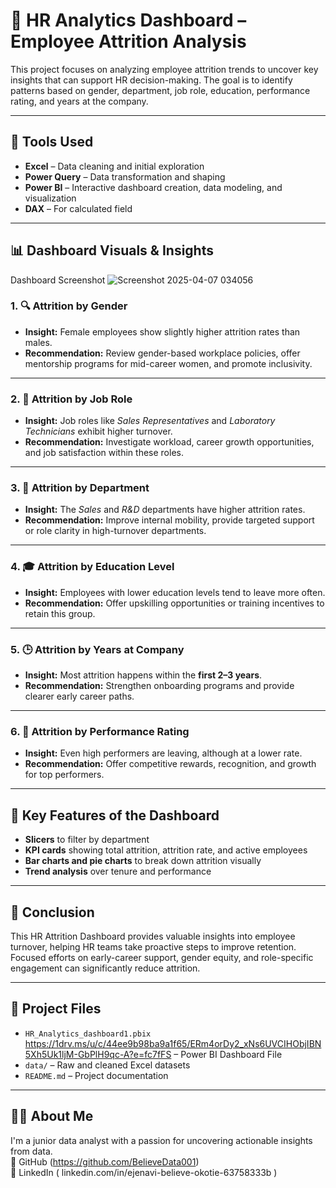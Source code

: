 # 👥 HR Analytics Dashboard – Employee Attrition Analysis

This project focuses on analyzing employee attrition trends to uncover key insights that can support HR decision-making. The goal is to identify patterns based on gender, department, job role, education, performance rating, and years at the company.

---

## 🧰 Tools Used

- **Excel** – Data cleaning and initial exploration  
- **Power Query** – Data transformation and shaping  
- **Power BI** – Interactive dashboard creation, data modeling, and visualization
- **DAX** – For calculated field

---

## 📊 Dashboard Visuals & Insights
Dashboard Screenshot ![Screenshot 2025-04-07 034056](https://github.com/user-attachments/assets/351c470c-eb59-426c-9ae0-316d61c45a16)


### 1. 🔍 Attrition by Gender
- **Insight:** Female employees show slightly higher attrition rates than males.
- **Recommendation:** Review gender-based workplace policies, offer mentorship programs for mid-career women, and promote inclusivity.

---

### 2. 🧩 Attrition by Job Role
- **Insight:** Job roles like *Sales Representatives* and *Laboratory Technicians* exhibit higher turnover.
- **Recommendation:** Investigate workload, career growth opportunities, and job satisfaction within these roles.

---

### 3. 🏢 Attrition by Department
- **Insight:** The *Sales* and *R&D* departments have higher attrition rates.
- **Recommendation:** Improve internal mobility, provide targeted support or role clarity in high-turnover departments.

---

### 4. 🎓 Attrition by Education Level
- **Insight:** Employees with lower education levels tend to leave more often.
- **Recommendation:** Offer upskilling opportunities or training incentives to retain this group.

---

### 5. 🕒 Attrition by Years at Company
- **Insight:** Most attrition happens within the **first 2–3 years**.
- **Recommendation:** Strengthen onboarding programs and provide clearer early career paths.

---

### 6. 🌟 Attrition by Performance Rating
- **Insight:** Even high performers are leaving, although at a lower rate.
- **Recommendation:** Offer competitive rewards, recognition, and growth for top performers.

---

## 📌 Key Features of the Dashboard

- **Slicers** to filter by department
- **KPI cards** showing total attrition, attrition rate, and active employees
- **Bar charts and pie charts** to break down attrition visually
- **Trend analysis** over tenure and performance

---

## 🧠 Conclusion

This HR Attrition Dashboard provides valuable insights into employee turnover, helping HR teams take proactive steps to improve retention. Focused efforts on early-career support, gender equity, and role-specific engagement can significantly reduce attrition.

---

## 📁 Project Files

- `HR_Analytics_dashboard1.pbix` https://1drv.ms/u/c/44ee9b98ba9a1f65/ERm4orDy2_xNs6UVCIHObjIBN5Xh5Uk1ljM-GbPlH9qc-A?e=fc7fFS – Power BI Dashboard File  
- `data/` – Raw and cleaned Excel datasets  
- `README.md` – Project documentation  

---

## 🙋‍♂️ About Me

I'm a junior data analyst with a passion for uncovering actionable insights from data.  
🔗 GitHub (https://github.com/BelieveData001)  
🔗 LinkedIn ( linkedin.com/in/ejenavi-believe-okotie-63758333b )  

